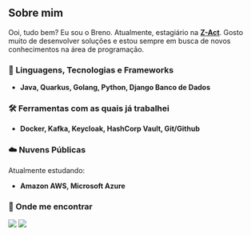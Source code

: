 ## Sobre mim
<p align="left">Ooi, tudo bem? Eu sou o Breno. Atualmente, estagiário na <a href = "https://www.z-act.io/" target="_blank"><strong>Z-Act</strong></a>. Gosto muito de desenvolver soluções e estou sempre em busca de novos conhecimentos na área de programação.</p>


### 🚀 Linguagens, Tecnologias e Frameworks
- <p align="left">
  <strong> Java, Quarkus, Golang, Python, Django Banco de Dados</strong>
</p>

### 🛠️ Ferramentas com as quais já trabalhei
- <p align="left">
  <strong>Docker, Kafka, Keycloak, HashCorp Vault, Git/Github</strong>
</p>

### ☁️ Nuvens Públicas
Atualmente estudando:
- <p align="left">
  <strong>Amazon AWS, Microsoft Azure</strong>
</p>

### 💬 Onde me encontrar
<a href="mailto:brenoaguilar29@gmail.com" target="_blank"><img src="https://img.shields.io/badge/-Gmail-%23333?style=for-the-badge&logo=gmail&logoColor=white"></a> <a href="https://www.linkedin.com/in/breno-aguilar-16a959264/" target="_blank"><img src="https://img.shields.io/badge/-LinkedIn-%230077B5?style=for-the-badge&logo=linkedin&logoColor=white"></a><br>
